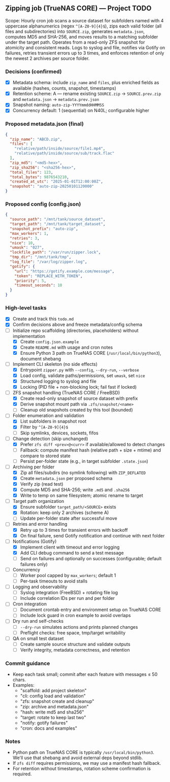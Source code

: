 ## Zipping job (TrueNAS CORE) — Project TODO

Scope: Hourly cron job scans a source dataset for subfolders named with 4 uppercase alphanumerics (regex `^[A-Z0-9]{4}$`), zips each valid folder (all files and subdirectories) into `SOURCE.zip`, generates `metadata.json`, computes MD5 and SHA-256, and moves results to a matching subfolder under the target path. Operates from a read-only ZFS snapshot for atomicity and consistent reads. Logs to syslog and file, notifies via Gotify on failures, retries transient errors up to 3 times, and enforces retention of only the newest 2 archives per source folder.

### Decisions (confirmed)
- [x] Metadata schema: include `zip_name` and `files`, plus enriched fields as available (hashes, counts, snapshot, timestamps)
- [x] Retention scheme: A — rename existing `SOURCE.zip` → `SOURCE.prev.zip` and `metadata.json` → `metadata.prev.json`
- [x] Snapshot naming: `auto-zip-YYYYmmddHHMMSS`
- [x] Concurrency default: 1 (sequential) on N40L; configurable higher

### Proposed metadata.json (final)
```json
{
  "zip_name": "ABCD.zip",
  "files": [
    "relative/path/inside/source/file1.mp4",
    "relative/path/inside/source/sub/track.flac"
  ],
  "zip_md5": "<md5-hex>",
  "zip_sha256": "<sha256-hex>",
  "total_files": 123,
  "total_bytes": 9876543210,
  "created_at_utc": "2025-01-01T12:00:00Z",
  "snapshot": "auto-zip-20250101120000"
}
```

### Proposed config (config.json)
```json
{
  "source_path": "/mnt/tank/source_dataset",
  "target_path": "/mnt/tank/target_dataset",
  "snapshot_prefix": "auto-zip",
  "max_workers": 1,
  "retries": 3,
  "nice": 10,
  "umask": "027",
  "lockfile_path": "/var/run/zipper.lock",
  "tmp_dir": "/mnt/tank/tmp",
  "log_file": "/var/log/zipper.log",
  "gotify": {
    "url": "https://gotify.example.com/message",
    "token": "REPLACE_WITH_TOKEN",
    "priority": 5,
    "timeout_seconds": 10
  }
}
```

### High-level tasks
- [x] Create and track this `todo.md`
- [x] Confirm decisions above and freeze metadata/config schema
- [ ] Initialize repo scaffolding (directories, placeholders) without implementation
  - [x] Create `config.json.example`
  - [x] Create `README.md` with usage and cron notes
  - [x] Ensure Python 3 path on TrueNAS CORE (`/usr/local/bin/python3`), document shebang
- [ ] Implement CLI skeleton (no side effects)
  - [x] Entrypoint `zipper.py` with `--config`, `--dry-run`, `--verbose`
  - [x] Load config, validate paths/permissions, set `umask`, set `nice`
  - [x] Structured logging to syslog and file
  - [x] Locking (PID file + non-blocking lock; fail fast if locked)
- [ ] ZFS snapshot handling (TrueNAS CORE / FreeBSD)
  - [x] Create read-only snapshot of source dataset with prefix
  - [x] Derive snapshot mount path via `.zfs/snapshot/<name>`
  - [ ] Cleanup old snapshots created by this tool (bounded)
- [ ] Folder enumeration and validation
  - [x] List subfolders in snapshot root
  - [x] Filter by `^[A-Z0-9]{4}$`
  - [ ] Skip symlinks, devices, sockets, fifos
- [ ] Change detection (skip unchanged)
  - [x] Prefer `zfs diff <prev>@<curr>` if available/allowed to detect changes
  - [ ] Fallback: compute manifest hash (relative path + size + mtime) and compare to stored state
  - [ ] Persist per-folder state (e.g., in target subfolder `.state.json`)
- [ ] Archiving per folder
  - [x] Zip all files/subdirs (no symlink following) with `ZIP_DEFLATED`
  - [x] Create `metadata.json` per proposed schema
  - [x] Verify zip (read test)
  - [x] Compute MD5 and SHA-256; write `.md5` and `.sha256`
  - [x] Write to temp on same filesystem; atomic rename to target
- [ ] Target path organization
  - [x] Ensure subfolder `target_path/<SOURCE>` exists
  - [x] Rotation: keep only 2 archives (scheme A)
  - [ ] Update per-folder state after successful move
- [ ] Retries and error handling
  - [x] Retry up to 3 times for transient errors with backoff
  - [x] On final failure, send Gotify notification and continue with next folder
- [ ] Notifications (Gotify)
  - [x] Implement client with timeout and error logging
  - [x] Add CLI debug command to send a test message
  - [ ] Send on failures and optionally on successes (configurable; default failures only)
- [ ] Concurrency
  - [ ] Worker pool capped by `max_workers`; default 1
  - [ ] Per-task timeouts to avoid stalls
- [ ] Logging and observability
  - [ ] Syslog integration (FreeBSD) + rotating file log
  - [ ] Include correlation IDs per run and per folder
- [ ] Cron integration
  - [ ] Document crontab entry and environment setup on TrueNAS CORE
  - [ ] Include lock guard in cron example to avoid overlaps
- [ ] Dry run and self-checks
  - [ ] `--dry-run` simulates actions and prints planned changes
  - [ ] Preflight checks: free space, tmp/target writability
- [ ] QA on small test dataset
  - [ ] Create sample source structure and validate outputs
  - [ ] Verify integrity, metadata correctness, and retention

### Commit guidance
- Keep each task small; commit after each feature with messages ≤ 50 chars.
- Examples:
  - "scaffold: add project skeleton"
  - "cli: config load and validation"
  - "zfs: snapshot create and cleanup"
  - "zip: archive and metadata.json"
  - "hash: write md5 and sha256"
  - "target: rotate to keep last two"
  - "notify: gotify failures"
  - "cron: docs and examples"

### Notes
- Python path on TrueNAS CORE is typically `/usr/local/bin/python3`. We'll use that shebang and avoid external deps beyond stdlib.
- If `zfs diff` requires permissions, we may use a manifest hash fallback.
- For retention without timestamps, rotation scheme confirmation is required.


